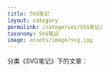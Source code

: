 ```yaml
---
title: SVG笔记
layout: category
permalink: /categories/SVG笔记/
taxonomy: SVG笔记
image: assets/image/svg.jpg
---
```


分类《SVG笔记》下的文章：
